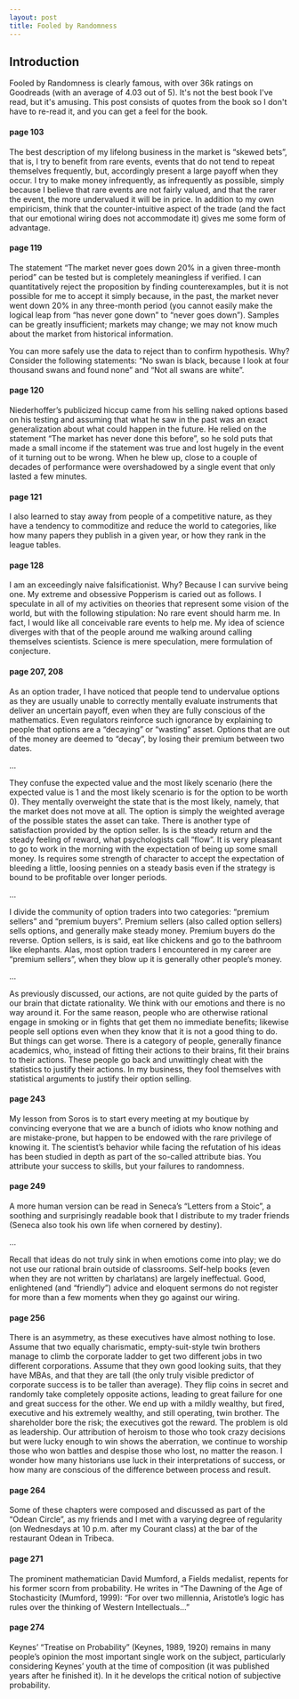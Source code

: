```yaml
---
layout: post
title: Fooled by Randomness
---
```


## Introduction
Fooled by Randomness is clearly famous, with over 36k ratings on Goodreads (with an average of 4.03 out of 5). It's not the best book I've read, but it's amusing. This post consists of quotes from the book so I don't have to re-read it, and you can get a feel for the book.

#### page 103
The best description of my lifelong business in the market is “skewed bets”, that is, I try to benefit from rare events, events that do not tend to repeat themselves frequently, but, accordingly present a large payoff when they occur. I try to make money infrequently, as infrequently as possible, simply because I believe that rare events are not fairly valued, and that the rarer the event, the more undervalued it will be in price. In addition to my own empiricism,  think that the counter-intuitive aspect of the trade (and the fact that our emotional wiring does not accommodate it) gives me some form of advantage.

#### page 119
The statement “The market never goes down 20% in a given three-month period” can be tested but is completely meaningless if verified. I can quantitatively reject the proposition by finding counterexamples, but it is not possible for me to accept it simply because, in the past, the market never went down 20% in any three-month period (you cannot easily make the logical leap from “has never gone down” to “never goes down”). Samples can be greatly insufficient; markets may change; we may not know much about the market from historical information.

You can more safely use the data to reject than to confirm hypothesis. Why? Consider the following statements: “No swan is black, because I look at four thousand swans and found none” and “Not all swans are white”.

#### page 120
Niederhoffer’s publicized hiccup came from his selling naked options based on his testing and assuming that what he saw in the past was an exact generalization about what could happen in the future. He relied on the statement “The market has never done this before”, so he sold puts that made a small income if the statement was true and lost hugely in the event of it turning out to be wrong. When he blew up, close to a couple of decades of performance were overshadowed by a single event that only lasted a few minutes.

#### page 121
I also learned to stay away from people of a competitive nature, as they have a tendency to commoditize and reduce the world to categories, like how many papers they publish in a given year, or how they rank in the league tables.

#### page 128
I am an exceedingly naive falsificationist. Why? Because I can survive being one. My extreme and obsessive Popperism is caried out as follows. I speculate in all of my activities on theories that represent some vision of the world, but with the following stipulation: No rare event should harm me. In fact, I would like all conceivable rare events to help me. My idea of science diverges with that of the people around me walking around calling themselves scientists. Science is mere speculation, mere formulation of conjecture.

#### page 207, 208
As an option trader, I have noticed that people tend to undervalue options as they are usually unable to correctly mentally evaluate instruments that deliver an uncertain payoff, even when they are fully conscious of the mathematics. Even regulators reinforce such ignorance by explaining to people that options are a “decaying” or “wasting” asset. Options that are out of the money are deemed to “decay”, by losing their premium between two dates.

…

They confuse the expected value and the most likely scenario (here the expected value is 1 and the most likely scenario is for the option to be worth 0). They mentally overweight the state that is the most likely, namely, that the market does not move at all. The option is simply the weighted average of the possible states the asset can take.
There is another type of satisfaction provided by the option seller. Is is the steady return and the steady feeling of reward, what psychologists call “flow”. It is very pleasant to go to work in the morning with the expectation of being up some small money. Is requires some strength of character to accept the expectation of bleeding a little, loosing pennies on a steady basis even if the strategy is bound to be profitable over longer periods.

…

I divide the community of option traders into two categories: “premium sellers” and “premium buyers”. Premium sellers (also called option sellers) sells options, and generally make steady money. Premium buyers do the reverse. Option sellers, is is said, eat like chickens and go to the bathroom like elephants. Alas, most option traders I encountered in my career are “premium sellers”, when they blow up it is generally other people’s money.

…

As previously discussed, our actions, are not quite guided by the parts of our brain that dictate rationality. We think with our emotions and there is no way around it. For the same reason, people who are otherwise rational engage in smoking or in fights that get them no immediate benefits; likewise people sell options even when they know that it is not a good thing to do. But things can get worse. There is a category of people, generally finance academics, who, instead of fitting their actions to their brains, fit their brains to their actions. These people go back and unwittingly cheat with the statistics to justify their actions. In my business, they fool themselves with statistical arguments to justify their option selling.

#### page 243
My lesson from Soros is to start every meeting at my boutique by convincing everyone that we are a bunch of idiots who know nothing and are mistake-prone, but happen to be endowed with the rare privilege of knowing it. The scientist’s behavior while facing the refutation of his ideas has been studied in depth as part of the so-called attribute bias. You attribute your success to skills, but your failures to randomness.

#### page 249
A more human version can be read in Seneca’s “Letters from a Stoic”, a soothing and surprisingly readable book that I distribute to my trader friends (Seneca also took his own life when cornered by destiny).

…

Recall that ideas do not truly sink in when emotions come into play; we do not use our rational brain outside of classrooms. Self-help books (even when they are not written by charlatans) are largely ineffectual. Good, enlightened (and “friendly”) advice and eloquent sermons do not register for more than a few moments when they go against our wiring.

#### page 256
There is an asymmetry, as these executives have almost nothing to lose. Assume that two equally charismatic, empty-suit-style twin brothers manage to climb the corporate ladder to get two different jobs in two different corporations. Assume that they own good looking suits, that they have MBAs, and that they are tall (the only truly visible predictor of corporate success is to be taller than average). They flip coins in secret and randomly take completely opposite actions, leading to great failure for one and great success for the other. We end up with a mildly wealthy, but fired, executive and his extremely wealthy, and still operating, twin brother. The shareholder bore the risk; the executives got the reward.
The problem is old as leadership. Our attribution of heroism to those who took crazy decisions but were lucky enough to win shows the aberration, we continue to worship those who won battles and despise those who lost, no matter the reason. I wonder how many historians use luck in their interpretations of success, or how many are conscious of the difference between process and result.

#### page 264
Some of these chapters were composed and discussed as part of the “Odean Circle”, as my friends and I met with a varying degree of regularity (on Wednesdays at 10 p.m. after my Courant class) at the bar of the restaurant Odean in Tribeca.

#### page 271
The prominent mathematician David Mumford, a Fields medalist, repents for his former scorn from probability. He writes in “The Dawning of the Age of Stochasticity (Mumford, 1999): “For over two millennia, Aristotle’s logic has rules over the thinking of Western Intellectuals...”

#### page 274
Keynes’ “Treatise on Probability” (Keynes, 1989, 1920) remains in many people’s opinion the most important single work on the subject, particularly considering Keynes’ youth at the time of composition (it was published years after he finished it). In it he develops the critical notion of subjective probability.
